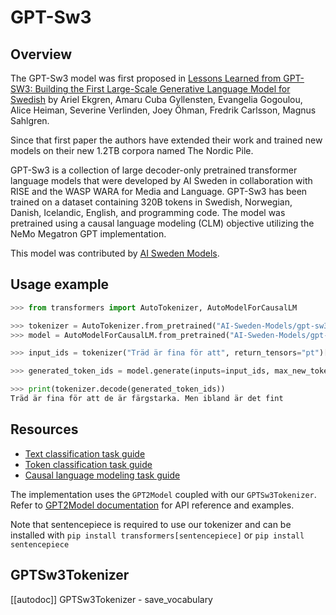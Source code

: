 <!--Copyright 2022 The HuggingFace Team. All rights reserved.

Licensed under the Apache License, Version 2.0 (the "License"); you may not use this file except in compliance with
the License. You may obtain a copy of the License at

http://www.apache.org/licenses/LICENSE-2.0

Unless required by applicable law or agreed to in writing, software distributed under the License is distributed on
an "AS IS" BASIS, WITHOUT WARRANTIES OR CONDITIONS OF ANY KIND, either express or implied. See the License for the
specific language governing permissions and limitations under the License.

⚠️ Note that this file is in Markdown but contain specific syntax for our doc-builder (similar to MDX) that may not be
rendered properly in your Markdown viewer.

-->

# GPT-Sw3

## Overview

The GPT-Sw3 model was first proposed in
[Lessons Learned from GPT-SW3: Building the First Large-Scale Generative Language Model for Swedish](http://www.lrec-conf.org/proceedings/lrec2022/pdf/2022.lrec-1.376.pdf)
by Ariel Ekgren, Amaru Cuba Gyllensten, Evangelia Gogoulou, Alice Heiman, Severine Verlinden, Joey Öhman,
Fredrik Carlsson, Magnus Sahlgren.

Since that first paper the authors have extended their work and trained new models on their new 1.2TB corpora named The Nordic Pile.

GPT-Sw3 is a collection of large decoder-only pretrained transformer language models that were developed by AI Sweden
in collaboration with RISE and the WASP WARA for Media and Language. GPT-Sw3 has been trained on a dataset containing
320B tokens in Swedish, Norwegian, Danish, Icelandic, English, and programming code. The model was pretrained using a
causal language modeling (CLM) objective utilizing the NeMo Megatron GPT implementation.

This model was contributed by [AI Sweden Models](https://hf-mirror.com/AI-Sweden-Models).

## Usage example

```python
>>> from transformers import AutoTokenizer, AutoModelForCausalLM

>>> tokenizer = AutoTokenizer.from_pretrained("AI-Sweden-Models/gpt-sw3-356m")
>>> model = AutoModelForCausalLM.from_pretrained("AI-Sweden-Models/gpt-sw3-356m")

>>> input_ids = tokenizer("Träd är fina för att", return_tensors="pt")["input_ids"]

>>> generated_token_ids = model.generate(inputs=input_ids, max_new_tokens=10, do_sample=True)[0]

>>> print(tokenizer.decode(generated_token_ids))
Träd är fina för att de är färgstarka. Men ibland är det fint
```

## Resources

- [Text classification task guide](../tasks/sequence_classification)
- [Token classification task guide](../tasks/token_classification)
- [Causal language modeling task guide](../tasks/language_modeling)

<Tip>

The implementation uses the `GPT2Model` coupled with our `GPTSw3Tokenizer`. Refer to [GPT2Model documentation](gpt2) 
for API reference and examples.  

Note that sentencepiece is required to use our tokenizer and can be installed with `pip install transformers[sentencepiece]` or `pip install sentencepiece`

</Tip>

## GPTSw3Tokenizer

[[autodoc]] GPTSw3Tokenizer
    - save_vocabulary
